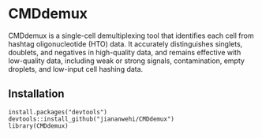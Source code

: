 # CMDdemux
CMDdemux is a single-cell demultiplexing tool that identifies each cell from hashtag oligonucleotide (HTO) data. It accurately distinguishes singlets, doublets, and negatives in high-quality data, and remains effective with low-quality data, including weak or strong signals, contamination, empty droplets, and low-input cell hashing data.

## Installation
```
install.packages("devtools")
devtools::install_github("jiananwehi/CMDdemux")
library(CMDdemux)
```
